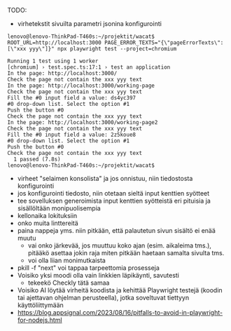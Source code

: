 TODO:

- virhetekstit sivuilta parametri jsonina konfigurointi
```
lenovo@lenovo-ThinkPad-T460s:~/projektit/wacat$ ROOT_URL=http://localhost:3000 PAGE_ERROR_TEXTS="{\"pageErrorTexts\": [\"xxx yyy\"]}" npx playwright test --project=chromium
```
```
Running 1 test using 1 worker
[chromium] › test.spec.ts:17:1 › test an application
In the page: http://localhost:3000/
Check the page not contain the xxx yyy text
In the page: http://localhost:3000/working-page
Check the page not contain the xxx yyy text
Fill the #0 input field a value: ds4yc397
#0 drop-down list. Select the option #1
Push the button #0
Check the page not contain the xxx yyy text
In the page: http://localhost:3000/working-page2
Check the page not contain the xxx yyy text
Fill the #0 input field a value: 2z5koue8
#0 drop-down list. Select the option #1
Push the button #0
Check the page not contain the xxx yyy text
  1 passed (7.8s)
lenovo@lenovo-ThinkPad-T460s:~/projektit/wacat$
```
  
- virheet "selaimen konsolista" ja jos onnistuu, niin tiedostosta konfigurointi
- jos konfigurointi tiedosto, niin otetaan sieltä input kenttien syötteet
- tee sovelluksen generoimista input kenttien syötteistä eri pituisia ja sisällöltään monipuolisempia
- kellonaika lokituksiin
- onko muita linttereitä
- paina nappeja yms. niin pitkään, että palautetun sivun sisältö ei enää muutu
    - vai onko järkevää, jos muuttuu koko ajan (esim. aikaleima tms.), pitääkö asettaa jokin raja miten pitkään haetaan samalta sivulta tms.
    - voi olla liian monimutkaista
- pkill -f "next" voi tappaa tarpeettomia prosesseja
- Voisiko yksi moodi olla vain linkkien läpikäynti, savutesti
  - tekeekö Checkly tätä samaa
- Voisiko AI löytää virheitä koodista ja kehittää Playwright testejä (koodin tai ajettavan ohjelman perusteella), jotka soveltuvat tiettyyn käyttöliittymään
- https://blog.appsignal.com/2023/08/16/pitfalls-to-avoid-in-playwright-for-nodejs.html